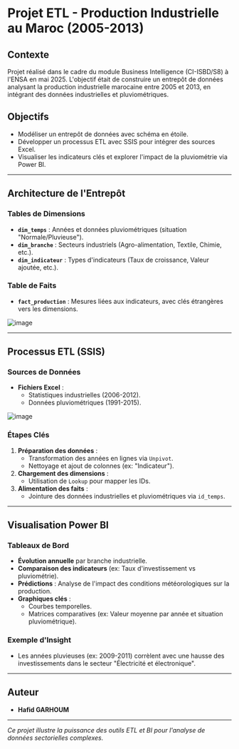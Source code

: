 # Projet ETL - Production Industrielle au Maroc (2005-2013)

## Contexte
Projet réalisé dans le cadre du module Business Intelligence (CI-ISBD/S8) à l'ENSA en mai 2025. L'objectif était de construire un entrepôt de données analysant la production industrielle marocaine entre 2005 et 2013, en intégrant des données industrielles et pluviométriques.

## Objectifs
- Modéliser un entrepôt de données avec schéma en étoile.
- Développer un processus ETL avec SSIS pour intégrer des sources Excel.
- Visualiser les indicateurs clés et explorer l'impact de la pluviométrie via Power BI.

---

## Architecture de l'Entrepôt
### Tables de Dimensions
- **`dim_temps`** : Années et données pluviométriques (situation "Normale/Pluvieuse").
- **`dim_branche`** : Secteurs industriels (Agro-alimentation, Textile, Chimie, etc.).
- **`dim_indicateur`** : Types d'indicateurs (Taux de croissance, Valeur ajoutée, etc.).

### Table de Faits
- **`fact_production`** : Mesures liées aux indicateurs, avec clés étrangères vers les dimensions.

![image](https://github.com/user-attachments/assets/ead40115-ee16-407b-b5aa-9a75435610d4)

---

## Processus ETL (SSIS)
### Sources de Données
- **Fichiers Excel** : 
  - Statistiques industrielles (2006-2012).
  - Données pluviométriques (1991-2015).

![image](https://github.com/user-attachments/assets/f89b17fc-41fa-46dd-ac34-d7c2ef782a42)

### Étapes Clés
1. **Préparation des données** :
   - Transformation des années en lignes via `Unpivot`.
   - Nettoyage et ajout de colonnes (ex: "Indicateur").
2. **Chargement des dimensions** :
   - Utilisation de `Lookup` pour mapper les IDs.
3. **Alimentation des faits** :
   - Jointure des données industrielles et pluviométriques via `id_temps`.

---

## Visualisation Power BI
### Tableaux de Bord
- **Évolution annuelle** par branche industrielle.
- **Comparaison des indicateurs** (ex: Taux d'investissement vs pluviométrie).
- **Prédictions** : Analyse de l'impact des conditions météorologiques sur la production.
- **Graphiques clés** :
  - Courbes temporelles.
  - Matrices comparatives (ex: Valeur moyenne par année et situation pluviométrique).

### Exemple d'Insight
- Les années pluvieuses (ex: 2009-2011) corrèlent avec une hausse des investissements dans le secteur "Électricité et électronique".

---

## Auteur
- **Hafid GARHOUM** 

---

*Ce projet illustre la puissance des outils ETL et BI pour l'analyse de données sectorielles complexes.*
